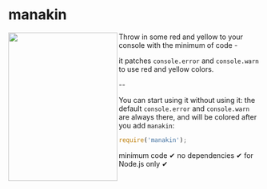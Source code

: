 # manakin


<img align="left" width="218" height="298" src="https://s31.postimg.org/y3s1ucqor/manakin.jpg">

Throw in some red and yellow to your console with the minimum of code - 

it patches `console.error` and `console.warn` to use red and yellow colors.

--

You can start using it without using it: the default `console.error` and `console.warn` are always there,
and will be colored after you add `manakin`:

```js
require('manakin');
```

minimum code &#10004; no dependencies &#10004; for Node.js only &#10004;
